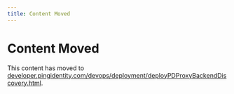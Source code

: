 ```yaml
---
title: Content Moved
---
```

# Content Moved

This content has moved to [developer.pingidentity.com/devops/deployment/deployPDProxyBackendDiscovery.html](https://developer.pingidentity.com/devops/deployment/deployPDProxyBackendDiscovery.html).
